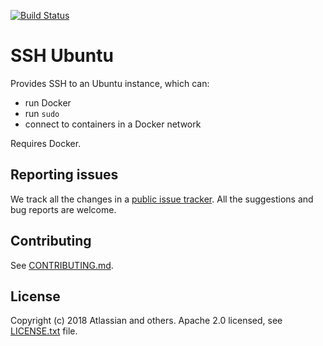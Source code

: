 [![Build Status](https://travis-ci.com/atlassian/ssh-ubuntu.svg?branch=master)](https://travis-ci.com/atlassian/ssh-ubuntu)

# SSH Ubuntu

Provides SSH to an Ubuntu instance, which can:
 * run Docker
 * run `sudo`
 * connect to containers in a Docker network

Requires Docker.

## Reporting issues

We track all the changes in a [public issue tracker](https://ecosystem.atlassian.net/secure/RapidBoard.jspa?rapidView=457&projectKey=JPERF).
All the suggestions and bug reports are welcome.

## Contributing

See [CONTRIBUTING.md](CONTRIBUTING.md).

## License
Copyright (c) 2018 Atlassian and others.
Apache 2.0 licensed, see [LICENSE.txt](LICENSE.txt) file.
